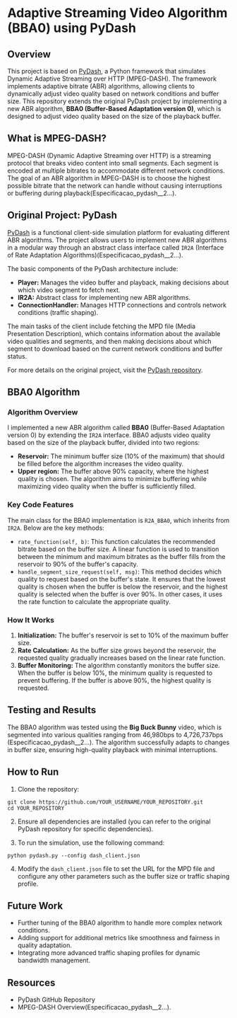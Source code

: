 # Adaptive Streaming Video Algorithm (BBA0) using PyDash

## Overview
This project is based on [PyDash](https://github.com/mfcaetano/pydash), a Python framework that simulates Dynamic Adaptive Streaming over HTTP (MPEG-DASH). The framework implements adaptive bitrate (ABR) algorithms, allowing clients to dynamically adjust video quality based on network conditions and buffer size. This repository extends the original PyDash project by implementing a new ABR algorithm, **BBA0 (Buffer-Based Adaptation version 0)**, which is designed to adjust video quality based on the size of the playback buffer.

## What is MPEG-DASH?
MPEG-DASH (Dynamic Adaptive Streaming over HTTP) is a streaming protocol that breaks video content into small segments. Each segment is encoded at multiple bitrates to accommodate different network conditions. The goal of an ABR algorithm in MPEG-DASH is to choose the highest possible bitrate that the network can handle without causing interruptions or buffering during playback​(Especificacao_pydash__2…).

## Original Project: PyDash
[PyDash](https://github.com/mfcaetano/pydash) is a functional client-side simulation platform for evaluating different ABR algorithms. The project allows users to implement new ABR algorithms in a modular way through an abstract class interface called `IR2A` (Interface of Rate Adaptation Algorithms)​(Especificacao_pydash__2…).

The basic components of the PyDash architecture include:

* **Player:** Manages the video buffer and playback, making decisions about which video segment to fetch next.
* **IR2A:** Abstract class for implementing new ABR algorithms.
* **ConnectionHandler:** Manages HTTP connections and controls network conditions (traffic shaping).
  
The main tasks of the client include fetching the MPD file (Media Presentation Description), which contains information about the available video qualities and segments, and then making decisions about which segment to download based on the current network conditions and buffer status.

For more details on the original project, visit the [PyDash repository](https://github.com/mfcaetano/pydash).

## BBA0 Algorithm
### Algorithm Overview
I implemented a new ABR algorithm called **BBA0** (Buffer-Based Adaptation version 0) by extending the `IR2A` interface. BBA0 adjusts video quality based on the size of the playback buffer, divided into two regions:
* **Reservoir:** The minimum buffer size (10% of the maximum) that should be filled before the algorithm increases the video quality.
* **Upper region:** The buffer above 90% capacity, where the highest quality is chosen.
The algorithm aims to minimize buffering while maximizing video quality when the buffer is sufficiently filled.

### Key Code Features
The main class for the BBA0 implementation is `R2A_BBA0`, which inherits from `IR2A`. Below are the key methods:
* `rate_function(self, b)`: This function calculates the recommended bitrate based on the buffer size. A linear function is used to transition between the minimum and maximum bitrates as the buffer fills from the reservoir to 90% of the buffer's capacity.
* `handle_segment_size_request(self, msg)`: This method decides which quality to request based on the buffer's state. It ensures that the lowest quality is chosen when the buffer is below the reservoir, and the highest quality is selected when the buffer is over 90%. In other cases, it uses the rate function to calculate the appropriate quality.

### How It Works
1. **Initialization:** The buffer's reservoir is set to 10% of the maximum buffer size.
2. **Rate Calculation:** As the buffer size grows beyond the reservoir, the requested quality gradually increases based on the linear rate function.
3. **Buffer Monitoring:** The algorithm constantly monitors the buffer size. When the buffer is below 10%, the minimum quality is requested to prevent buffering. If the buffer is above 90%, the highest quality is requested.

## Testing and Results
The BBA0 algorithm was tested using the **Big Buck Bunny** video, which is segmented into various qualities ranging from 46,980bps to 4,726,737bps​(Especificacao_pydash__2…). The algorithm successfully adapts to changes in buffer size, ensuring high-quality playback with minimal interruptions.

## How to Run
1. Clone the repository:
```
git clone https://github.com/YOUR_USERNAME/YOUR_REPOSITORY.git
cd YOUR_REPOSITORY
```
2. Ensure all dependencies are installed (you can refer to the original PyDash repository for specific dependencies).

3. To run the simulation, use the following command:
```
python pydash.py --config dash_client.json
```
4. Modify the `dash_client.json` file to set the URL for the MPD file and configure any other parameters such as the buffer size or traffic shaping profile.

## Future Work
* Further tuning of the BBA0 algorithm to handle more complex network conditions.
* Adding support for additional metrics like smoothness and fairness in quality adaptation.
* Integrating more advanced traffic shaping profiles for dynamic bandwidth management.

## Resources
* PyDash GitHub Repository
* MPEG-DASH Overview​(Especificacao_pydash__2…).
